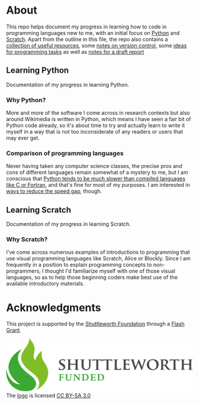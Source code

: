 # About
This repo helps document my progress in learning how to code in programming languages new to me, with an initial focus on [Python](https://www.python.org/) and [Scratch](https://scratch.mit.edu/). Apart from the outline in this file, the repo also contains a [collection of useful resources](https://github.com/Daniel-Mietchen/learning2code/blob/master/resources.md), some [notes on version control](https://github.com/Daniel-Mietchen/learning2code/blob/master/version-control.md), some [ideas for programming tasks](https://github.com/Daniel-Mietchen/learning2code/blob/master/tasks.md) as well as [notes for a draft report](https://github.com/Daniel-Mietchen/learning2code/blob/master/report.md)

## Learning Python
Documentation of my progress in learning Python. 

### Why Python?
More and more of the software I come across in research contexts but also around Wikimedia is written in Python, which means I have seen a fair bit of Python code already, so it's about time to try and actually learn to write it myself in a way that is not too inconsiderate of any readers or users that may ever get.

### Comparison of programming languages
Never having taken any computer science classes, the precise pros and cons of different languages remain somewhat of a mystery to me, but I am conscious that [Python tends to be much slower than compiled languages like C or Fortran](http://jonathankinlay.com/index.php/2015/02/comparison-programming-languages), and that's fine for most of my purposes. I am interested in [ways to reduce the speed gap](https://jakevdp.github.io/blog/2015/02/24/optimizing-python-with-numpy-and-numba/), though.

## Learning Scratch
Documentation of my progress in learning Scratch. 

### Why Scratch?
I've come across numerous examples of introductions to programming that use visual programming languages like Scratch, Alice or Blockly. Since I am frequently in a position to explain programming concepts to non-programmers, I thought I'd familiarize myself with one of those visual languages, so as to help those beginning coders make best use of the available introductory materials.

# Acknowledgments
This project is supported by the [Shuttleworth Foundation](https://www.shuttleworthfoundation.org/) through a [Flash Grant](https://www.shuttleworthfoundation.org/flashgrants/).

![Shuttleworth Foundation Logo](https://github.com/ShuttleworthFoundation/Logos/blob/master/Shuttleworth%20Funded/Shuttleworth%20Funded%20RGB/Shuttleworth%20Funded.jpg)
The [logo](https://github.com/ShuttleworthFoundation/Logos/blob/master/Shuttleworth%20Funded/Shuttleworth%20Funded%20RGB/Shuttleworth%20Funded.jpg) is licensed [CC BY-SA 3.0](https://creativecommons.org/licenses/by-sa/3.0/)
